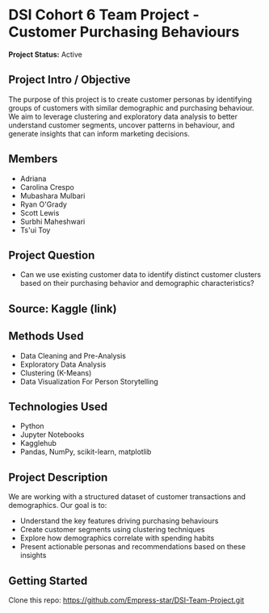 # DSI Cohort 6 Team Project - Customer Purchasing Behaviours
**Project Status:** Active

## Project Intro / Objective

The purpose of this project is to create customer personas by identifying groups of customers with similar demographic and purchasing behaviour. We aim to leverage clustering and exploratory data analysis to better understand customer segments, uncover patterns in behaviour, and generate insights that can inform marketing decisions.

## Members

- Adriana
- Carolina Crespo
- Mubashara Mulbari
- Ryan O'Grady
- Scott Lewis
- Surbhi Maheshwari
- Ts'ui Toy

## Project Question

- Can we use existing customer data to identify distinct customer clusters based on their purchasing behavior and demographic characteristics?

## Source: Kaggle (link)

## Methods Used

- Data Cleaning and Pre-Analysis
- Exploratory Data Analysis 
- Clustering (K-Means)
- Data Visualization For Person Storytelling

## Technologies Used

- Python
- Jupyter Notebooks
- Kagglehub
- Pandas, NumPy, scikit-learn, matplotlib

## Project Description

We are working with a structured dataset of customer transactions and demographics. Our goal is to:

- Understand the key features driving purchasing behaviours
- Create customer segments using clustering techniques
- Explore how demographics correlate with spending habits
- Present actionable personas and recommendations based on these insights

## Getting Started

Clone this repo: https://github.com/Empress-star/DSI-Team-Project.git


